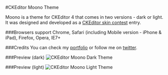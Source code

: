 #CKEditor Moono Theme

Moono is a theme for CKEditor 4 that comes in two versions - dark or light.
It was designed and developed as a <a href="http://ckeditor.com/blog/ckeditor-4-skin-contest">CKEditor skin contest</a> entry.

###Browsers support
Chrome, Safari (including Mobile version - iPhone & iPad), Firefox, Opera, IE7+

###Credits
You can check my <a href="http://paranoida.com">portfolio</a> or follow me on <a href="https://twitter.com/paranoida">twitter</a>.

###Preview (dark)
![CKEditor Moono Dark Theme](http://demos.paranoida.com/ckeditor-moono/moono-dark.png)

###Preview (light)
![CKEditor Moono Light Theme](http://demos.paranoida.com/ckeditor-moono/moono-light.png)